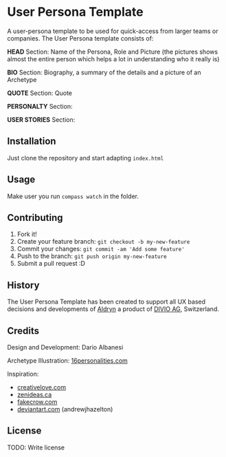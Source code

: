 User Persona Template
=====================

A user-persona template to be used for quick-access from larger teams or companies. The User Persona template consists of:

**HEAD** Section: Name of the Persona, Role and Picture (the pictures shows almost the entire person which helps a lot in understanding who it really is)

**BIO** Section: Biography, a summary of the details and a picture of an Archetype

**QUOTE** Section: Quote

**PERSONALTY** Section: 


**USER STORIES** Section:
 

## Installation

Just clone the repository and start adapting `index.html`

## Usage

Make user you run `compass watch` in the folder.

## Contributing

1. Fork it!
2. Create your feature branch: `git checkout -b my-new-feature`
3. Commit your changes: `git commit -am 'Add some feature'`
4. Push to the branch: `git push origin my-new-feature`
5. Submit a pull request :D

## History

The User Persona Template has been created to support all UX based decisions and developments of [Aldryn](http://www.aldryn.com) a product of [DIVIO AG](http://www.divio.ch), Switzerland. 

## Credits

Design and Development:
Dario Albanesi

Archetype Illustration:
[16personalities.com](http://16personalities.com)


Inspiration:
- [creativelove.com](http://www.creativelove.com)
- [zenideas.ca](http://www.zenideas.ca)
- [fakecrow.com](http://www.fakecrow.com)
- [deviantart.com](http://www.deviantart.com) (andrewjhazelton)


## License

TODO: Write license
